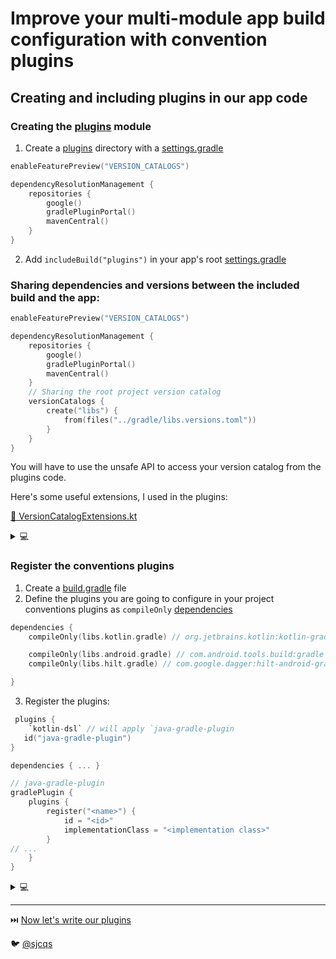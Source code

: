 # Improve your multi-module app build configuration with convention plugins

## Creating and including plugins in our app code

### Creating the [plugins](../wordle-android/plugins) module

1. Create a [plugins](../wordle-android/plugins) directory with
   a [settings.gradle](../wordle-android/plugins/settings.gradle.kts)

```kotlin
enableFeaturePreview("VERSION_CATALOGS")

dependencyResolutionManagement {
    repositories {
        google()
        gradlePluginPortal()
        mavenCentral()
    }
}
```

2. Add `includeBuild("plugins")` in your app's root [settings.gradle](../wordle-android/settings.gradle.kts)

### Sharing dependencies and versions between the included build and the app:

```kotlin
enableFeaturePreview("VERSION_CATALOGS")

dependencyResolutionManagement {
    repositories {
        google()
        gradlePluginPortal()
        mavenCentral()
    }
    // Sharing the root project version catalog
    versionCatalogs {
        create("libs") {
            from(files("../gradle/libs.versions.toml"))
        }
    }
}
```

You will have to use the unsafe API to access your version catalog from the plugins code.

Here's some useful extensions, I used in the plugins:

[🔗 VersionCatalogExtensions.kt](../wordle-android/plugins/src/main/java/extensions/VersionCatalogExtension.kt)
<details>
<summary>💻</summary>

```kotlin
class AndroidFeaturePlugin : Plugin<Project> {
    override fun apply(target: Project) {
        with(target) {
            // ...

            dependencies.apply {
                // ...
                add("implementation", libs["kotlin.coroutines.android"])
                // ...
            }
        }
    }
}
```

```kotlin
class AndroidLibraryWithComposePlugin : Plugin<Project> {
    override fun apply(target: Project) {
        with(target) {
            // ...

            extensions.configure<LibraryExtension> {
                buildFeatures.compose = true
                composeOptions {
                    kotlinCompilerExtensionVersion = libs.requireVersion("composeCompiler")
                }
            }
        }
    }
}
```

```kotlin
internal val Project.libs: VersionCatalog
    get() = extensions.getByType<VersionCatalogsExtension>().named("libs")

/**
 * Usage: libs["<library>']
 */
internal operator fun VersionCatalog.get(
    name: String
): Provider<MinimalExternalModuleDependency> {
    val optionalDependency = findLibrary(name)
    if (optionalDependency.isEmpty) {
        error("$name is not a valid dependency, check your version catalog")
    }
    return optionalDependency.get()
}

internal fun VersionCatalog.requireVersion(alias: String): String {
    val optionalVersion = findVersion(alias)
    if (optionalVersion.isEmpty) {
        error("$alias is not a valid version, check your version catalog")
    }
    return optionalVersion.get().toString()
}
```

</details>

### Register the conventions plugins

1. Create a [build.gradle](../wordle-android/plugins/build.gradle.kts) file
2. Define the plugins you are going to configure in your project conventions plugins
   as `compileOnly` [dependencies](../wordle-android/gradle/libs.versions.toml)

  ``` kotlin
  dependencies {
      compileOnly(libs.kotlin.gradle) // org.jetbrains.kotlin:kotlin-gradle-plugin
  
      compileOnly(libs.android.gradle) // com.android.tools.build:gradle
      compileOnly(libs.hilt.gradle) // com.google.dagger:hilt-android-gradle-plugin
  
  }
  ```

3. Register the plugins:

```kotlin
 plugins {
    `kotlin-dsl` // will apply `java-gradle-plugin 
   id("java-gradle-plugin")
}

dependencies { ... }

// java-gradle-plugin
gradlePlugin {
    plugins {
        register("<name>") {
            id = "<id>"
            implementationClass = "<implementation class>"
        }
// ...
    }
}
```

  <details>
  <summary>💻</summary>

  ``` kotlin
  plugins {
    `kotlin-dsl` // will apply `java-gradle-plugin`
  }
  
  dependencies { ... }
  
  // java-gradle-plugin
  gradlePlugin {
    plugins {
      // configure an application module 
      register("fr.sjcqs.android.app") {
            id = "fr.sjcqs.android.app"
            implementationClass = "fr.sjcqs.AndroidAppPlugin"
        }
        // configure an feature module
        register("fr.sjcqs.android.feature") {
            id = "fr.sjcqs.android.feature"
            implementationClass = "fr.sjcqs.AndroidFeaturePlugin"
        }
        // configure an library module
        register("fr.sjcqs.android.lib") {
            id = "fr.sjcqs.android.lib"
            implementationClass = "fr.sjcqs.AndroidLibPlugin"
        }
        // configure an DI module
        register("fr.sjcqs.android.wiring.lib") {
            id = "fr.sjcqs.android.wiring.lib"
            implementationClass = "fr.sjcqs.AndroidWiringLibPlugin"
        }
         // enable compose in a application module
        register("fr.sjcqs.android.compose.app") {
            id = "fr.sjcqs.android.compose.app"
            implementationClass = "fr.sjcqs.AndroidApplicationWithComposePlugin"
        }
         // enable compose in a library module
        register("fr.sjcqs.android.compose.lib") {
            id = "fr.sjcqs.android.compose.lib"
            implementationClass = "fr.sjcqs.AndroidLibraryWithComposePlugin"
        }
        // configure a jvm module
        register("fr.sjcqs.jvm.lib") {
            id = "fr.sjcqs.jvm.lib"
            implementationClass = "fr.sjcqs.JvmLibPlugin"
        }
    }
  }
  ```

  </details>

---
⏭️ [Now let's write our plugins](4-writing-plugin.md)

🐦 [@sjcqs](https://twitter.com/sjcqs)